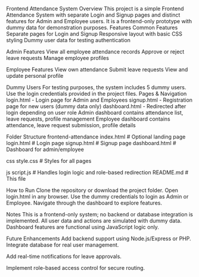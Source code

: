 Frontend Attendance System
Overview
This project is a simple Frontend Attendance System with separate Login and Signup pages and distinct features for Admin and Employee users. It is a frontend-only prototype with dummy data for demonstration purposes.
Features
Common Features
Separate pages for Login and Signup
Responsive layout with basic CSS styling
Dummy user data for testing authentication

Admin Features
View all employee attendance records
Approve or reject leave requests
Manage employee profiles

Employee Features
View own attendance
Submit leave requests
View and update personal profile

Dummy Users
For testing purposes, the system includes 5 dummy users. Use the login credentials provided in the project files.
Pages & Navigation
login.html - Login page for Admin and Employees
signup.html - Registration page for new users (dummy data only)
dashboard.html - Redirected after login depending on user role
Admin dashboard contains attendance list, leave requests, profile management
Employee dashboard contains attendance, leave request submission, profile details

Folder Structure
frontend-attendance
index.html          # Optional landing page
login.html          # Login page
signup.html         # Signup page
dashboard.html      # Dashboard for admin/employee

css
style.css       # Styles for all pages

js
script.js       # Handles login logic and role-based redirection
README.md           # This file

How to Run
Clone the repository or download the project folder.
Open login.html in any browser.
Use the dummy credentials to login as Admin or Employee.
Navigate through the dashboard to explore features.

Notes
This is a frontend-only system; no backend or database integration is implemented.
All user data and actions are simulated with dummy data.
Dashboard features are functional using JavaScript logic only.

Future Enhancements
Add backend support using Node.js/Express or PHP.
Integrate database for real user management.

Add real-time notifications for leave approvals.


Implement role-based access control for secure routing.

